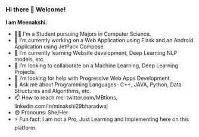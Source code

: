 ### Hi there 👋 Welcome!

****I am Meenakshi.****
<!--
**MBtions/mbtions** is a ✨ _special_ ✨ repository because its `README.md` (this file) appears on your GitHub profile.

Here are some ideas to get you started:
-->
- 👩‍🎓 I'm a Student pursuing Majors in Computer Science.
- 🔭 I’m currently working on a Web Application using Flask and an Android Application using JetPack Compose.
- 🌱 I’m currently learning Website development, Deep Learning NLP models, etc.
- 👯 I’m looking to collaborate on a Machine Learning, Deep Learning Projects.
- 🤔 I’m looking for help with Progressive Web Apps Development.
- 💬 Ask me about Programming Languages- C++, JAVA, Python, Data Structures and Algorithms, etc.
- 📫 How to reach me: twitter.com/MBtions, linkedin.com/in/minakshi29bharadwaj
- 😄 Pronouns: She/Her
- ⚡ Fun fact: I am not a Pro, Just Learning and Implementing here on this platform.
